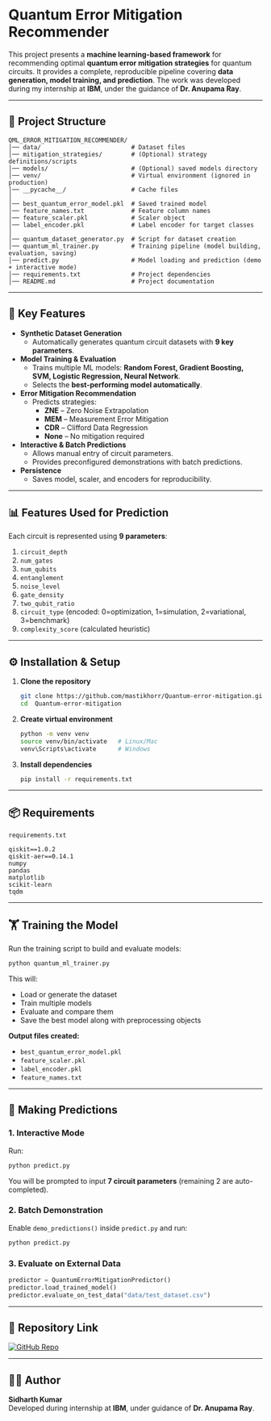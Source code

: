 
# Quantum Error Mitigation Recommender

This project presents a **machine learning-based framework** for recommending optimal **quantum error mitigation strategies** for quantum circuits. It provides a complete, reproducible pipeline covering **data generation, model training, and prediction**. The work was developed during my internship at **IBM**, under the guidance of **Dr. Anupama Ray**.

---

## 📂 Project Structure

```
QML_ERROR_MITIGATION_RECOMMENDER/
│── data/                         # Dataset files
│── mitigation_strategies/        # (Optional) strategy definitions/scripts
│── models/                       # (Optional) saved models directory
│── venv/                         # Virtual environment (ignored in production)
│── __pycache__/                  # Cache files
│
│── best_quantum_error_model.pkl  # Saved trained model
│── feature_names.txt             # Feature column names
│── feature_scaler.pkl            # Scaler object
│── label_encoder.pkl             # Label encoder for target classes
│
│── quantum_dataset_generator.py  # Script for dataset creation
│── quantum_ml_trainer.py         # Training pipeline (model building, evaluation, saving)
│── predict.py                    # Model loading and prediction (demo + interactive mode)
│── requirements.txt              # Project dependencies
│── README.md                     # Project documentation
```

---

## 🔑 Key Features

- **Synthetic Dataset Generation**  
  - Automatically generates quantum circuit datasets with **9 key parameters**.  
- **Model Training & Evaluation**  
  - Trains multiple ML models: **Random Forest, Gradient Boosting, SVM, Logistic Regression, Neural Network**.  
  - Selects the **best-performing model automatically**.  
- **Error Mitigation Recommendation**  
  - Predicts strategies:  
    - **ZNE** – Zero Noise Extrapolation  
    - **MEM** – Measurement Error Mitigation  
    - **CDR** – Clifford Data Regression  
    - **None** – No mitigation required  
- **Interactive & Batch Predictions**  
  - Allows manual entry of circuit parameters.  
  - Provides preconfigured demonstrations with batch predictions.  
- **Persistence**  
  - Saves model, scaler, and encoders for reproducibility.  

---

## 📊 Features Used for Prediction

Each circuit is represented using **9 parameters**:

1. `circuit_depth`  
2. `num_gates`  
3. `num_qubits`  
4. `entanglement`  
5. `noise_level`  
6. `gate_density`  
7. `two_qubit_ratio`  
8. `circuit_type` (encoded: 0=optimization, 1=simulation, 2=variational, 3=benchmark)  
9. `complexity_score` (calculated heuristic)  

---

## ⚙️ Installation & Setup

1. **Clone the repository**
   ```bash
   git clone https://github.com/mastikhorr/Quantum-error-mitigation.git
   cd  Quantum-error-mitigation
   ```

2. **Create virtual environment**
   ```bash
   python -m venv venv
   source venv/bin/activate   # Linux/Mac
   venv\Scripts\activate      # Windows
   ```

3. **Install dependencies**
   ```bash
   pip install -r requirements.txt
   ```

---

## 📦 Requirements

`requirements.txt`
```
qiskit==1.0.2
qiskit-aer==0.14.1
numpy
pandas
matplotlib
scikit-learn
tqdm
```

---

## 🏋️ Training the Model

Run the training script to build and evaluate models:

```bash
python quantum_ml_trainer.py
```

This will:
- Load or generate the dataset  
- Train multiple models  
- Evaluate and compare them  
- Save the best model along with preprocessing objects  

**Output files created:**
- `best_quantum_error_model.pkl`  
- `feature_scaler.pkl`  
- `label_encoder.pkl`  
- `feature_names.txt`  

---

## 🎯 Making Predictions

### 1. Interactive Mode
Run:
```bash
python predict.py
```
You will be prompted to input **7 circuit parameters** (remaining 2 are auto-completed).

### 2. Batch Demonstration
Enable `demo_predictions()` inside `predict.py` and run:
```bash
python predict.py
```

### 3. Evaluate on External Data
```python
predictor = QuantumErrorMitigationPredictor()
predictor.load_trained_model()
predictor.evaluate_on_test_data("data/test_dataset.csv")
```

---

## 🔗 Repository Link

[![GitHub Repo](https://img.shields.io/badge/View%20on-GitHub-blue?logo=github)](https://github.com/mastikhorr/Explore-AI-methods-for-selecting-Error-Mitigation-Strategies-Objective)

---

## 👨‍💻 Author
**Sidharth Kumar**  
Developed during internship at **IBM**, under guidance of **Dr. Anupama Ray**.


